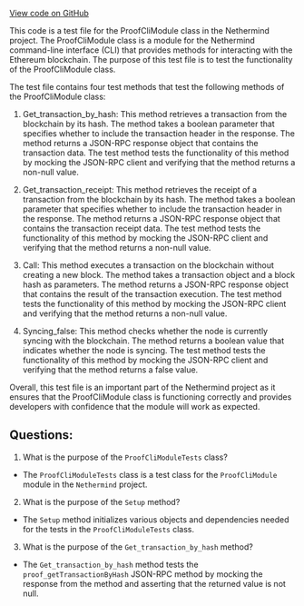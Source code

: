 [View code on GitHub](https://github.com/NethermindEth/nethermind/src/Nethermind/Nethermind.Cli.Test/ProofCliModuleTests.cs)

This code is a test file for the ProofCliModule class in the Nethermind project. The ProofCliModule class is a module for the Nethermind command-line interface (CLI) that provides methods for interacting with the Ethereum blockchain. The purpose of this test file is to test the functionality of the ProofCliModule class.

The test file contains four test methods that test the following methods of the ProofCliModule class:

1. Get_transaction_by_hash: This method retrieves a transaction from the blockchain by its hash. The method takes a boolean parameter that specifies whether to include the transaction header in the response. The method returns a JSON-RPC response object that contains the transaction data. The test method tests the functionality of this method by mocking the JSON-RPC client and verifying that the method returns a non-null value.

2. Get_transaction_receipt: This method retrieves the receipt of a transaction from the blockchain by its hash. The method takes a boolean parameter that specifies whether to include the transaction header in the response. The method returns a JSON-RPC response object that contains the transaction receipt data. The test method tests the functionality of this method by mocking the JSON-RPC client and verifying that the method returns a non-null value.

3. Call: This method executes a transaction on the blockchain without creating a new block. The method takes a transaction object and a block hash as parameters. The method returns a JSON-RPC response object that contains the result of the transaction execution. The test method tests the functionality of this method by mocking the JSON-RPC client and verifying that the method returns a non-null value.

4. Syncing_false: This method checks whether the node is currently syncing with the blockchain. The method returns a boolean value that indicates whether the node is syncing. The test method tests the functionality of this method by mocking the JSON-RPC client and verifying that the method returns a false value.

Overall, this test file is an important part of the Nethermind project as it ensures that the ProofCliModule class is functioning correctly and provides developers with confidence that the module will work as expected.
## Questions: 
 1. What is the purpose of the `ProofCliModuleTests` class?
- The `ProofCliModuleTests` class is a test class for the `ProofCliModule` module in the `Nethermind` project.

2. What is the purpose of the `Setup` method?
- The `Setup` method initializes various objects and dependencies needed for the tests in the `ProofCliModuleTests` class.

3. What is the purpose of the `Get_transaction_by_hash` method?
- The `Get_transaction_by_hash` method tests the `proof_getTransactionByHash` JSON-RPC method by mocking the response from the method and asserting that the returned value is not null.